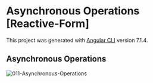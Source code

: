 # Asynchronous Operations [Reactive-Form]

This project was generated with [Angular CLI](https://github.com/angular/angular-cli) version 7.1.4.

## Asynchronous Operations
![011-Asynchronous-Operations](https://user-images.githubusercontent.com/30646609/62866151-c3f06380-bd2d-11e9-9085-c509cdb04983.JPG)

